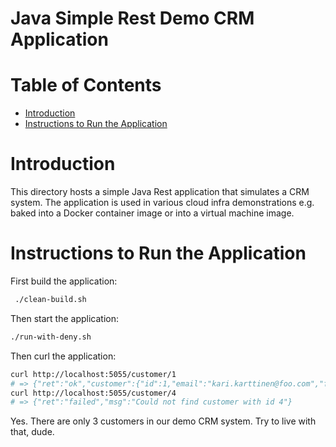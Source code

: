 # Java Simple Rest Demo CRM Application  <!-- omit in toc -->


# Table of Contents  <!-- omit in toc -->
- [Introduction](#introduction)
- [Instructions to Run the Application](#instructions-to-run-the-application)


# Introduction

This directory hosts a simple Java Rest application that simulates a CRM system. The application is used in various cloud infra demonstrations e.g. baked into a Docker container image or into a virtual machine image.

# Instructions to Run the Application

First build the application:

```bash
 ./clean-build.sh
```

Then start the application:

```bash
./run-with-deny.sh 
```

Then curl the application:

```bash
curl http://localhost:5055/customer/1
# => {"ret":"ok","customer":{"id":1,"email":"kari.karttinen@foo.com","firstName":"Kari","lastName":"Karttinen"}}
curl http://localhost:5055/customer/4
# => {"ret":"failed","msg":"Could not find customer with id 4"}
```

Yes. There are only 3 customers in our demo CRM system. Try to live with that, dude.

